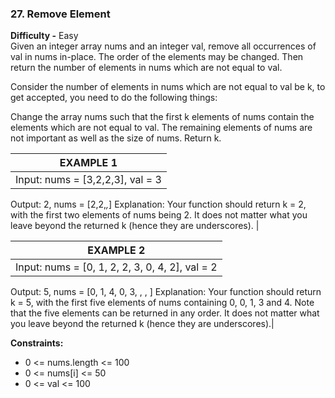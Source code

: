 <h3>27. Remove Element</h3>

<b>Difficulty -</b> Easy
<br>
Given an integer array nums and an integer val, remove all occurrences of val in nums in-place. The order of the elements may be changed. Then return the number of elements in nums which are not equal to val.

Consider the number of elements in nums which are not equal to val be k, to get accepted, you need to do the following things:

Change the array nums such that the first k elements of nums contain the elements which are not equal to val. The remaining elements of nums are not important as well as the size of nums.
Return k.

|  EXAMPLE 1  |
|----|
|Input: nums = [3,2,2,3], val = 3
Output: 2, nums = [2,2,_,_]
Explanation: Your function should return k = 2, with the first two elements of nums being 2. It does not matter what you leave beyond the returned k (hence they are underscores).   |

|  EXAMPLE 2  |
|----|
|Input: nums = [0, 1, 2, 2, 3, 0, 4, 2], val = 2
Output: 5, nums = [0, 1, 4, 0, 3, , , ]
Explanation: Your function should return k = 5, with the first five elements of nums containing 0, 0, 1, 3 and 4. 
Note that the five elements can be returned in any order.
It does not matter what you leave beyond the returned k (hence they are underscores).|

<b>Constraints:</b>
<ul>
  <li>0 <= nums.length <= 100</li>
  <li>0 <= nums[i] <= 50</li>
  <li>0 <= val <= 100</li>
